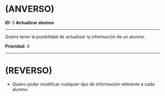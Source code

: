 # (ANVERSO)
**ID:** 5 **Actualizar alumno**

---
Quiero tener la posibilidad de actualizar la información de un alumno.

**Prioridad**: 4

---
# (REVERSO)
* Quiero poder modificar cualquier tipo de información referente a cada alumno.
